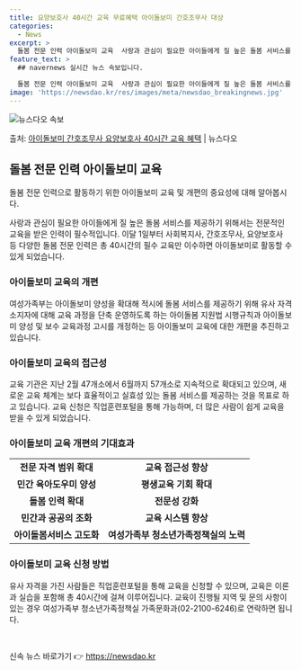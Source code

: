 ```yaml
---
title: 요양보호사 40시간 교육 무료혜택 아이돌보미 간호조무사 대상
categories:
  - News
excerpt: >
  돌봄 전문 인력 아이돌보미 교육  사랑과 관심이 필요한 아이들에게 질 높은 돌봄 서비스를 제공하기 위해서는 …
feature_text: >
  ## navernews 실시간 뉴스 속보입니다.

  돌봄 전문 인력 아이돌보미 교육  사랑과 관심이 필요한 아이들에게 질 높은 돌봄 서비스를 제공하기 위해서는 …
image: 'https://newsdao.kr/res/images/meta/newsdao_breakingnews.jpg'
---
```


![뉴스다오 속보](https://newsdao.kr/res/images/meta/newsdao_breakingnews.jpg)

<p>출처: <a href="https://newsdao.kr/4537" rel="dofollow">아이돌보미 간호조무사 요양보호사 40시간 교육 혜택</a> | 뉴스다오</p>

<h2 data-ke-size="size26">돌봄 전문 인력 아이돌보미 교육</h2>
돌봄 전문 인력으로 활동하기 위한 아이돌보미 교육 및 개편의 중요성에 대해 알아봅시다.

<p data-ke-size="size16">사랑과 관심이 필요한 아이들에게 질 높은 돌봄 서비스를 제공하기 위해서는 전문적인 교육을 받은 인력이 필수적입니다. 이달 1일부터 사회복지사, 간호조무사, 요양보호사 등 다양한 돌봄 전문 인력은 총 40시간의 필수 교육만 이수하면 아이돌보미로 활동할 수 있게 되었습니다.</p>

<h3><b>아이돌보미 교육의 개편</b></h3>
<p data-ke-size="size16">여성가족부는 아이돌보미 양성을 확대해 적시에 돌봄 서비스를 제공하기 위해 유사 자격 소지자에 대해 교육 과정을 단축 운영하도록 하는 아이돌봄 지원법 시행규칙과 아이돌보미 양성 및 보수 교육과정 고시를 개정하는 등 아이돌보미 교육에 대한 개편을 추진하고 있습니다.</p>

<h3><b>아이돌보미 교육의 접근성</b></h3>
<p data-ke-size="size16">교육 기관은 지난 2월 47개소에서 6월까지 57개소로 지속적으로 확대되고 있으며, 새로운 교육 체계는 보다 효율적이고 실효성 있는 돌봄 서비스를 제공하는 것을 목표로 하고 있습니다. 교육 신청은 직업훈련포털을 통해 가능하며, 더 많은 사람이 쉽게 교육을 받을 수 있게 되었습니다.</p>

<h3><b>아이돌보미 교육 개편의 기대효과</b></h3>
<table>
<tbody>
<tr>
<td style="text-align: center; height: 17px;"><b>전문 자격 범위 확대</b></td>
<td style="text-align: center; height: 17px;"><b>교육 접근성 향상</b></td>
</tr>
<tr>
<td style="text-align: center; height: 17px;"><b>민간 육아도우미 양성</b></td>
<td style="text-align: center; height: 17px;"><b>평생교육 기회 확대</b></td>
</tr>
<tr>
<td style="text-align: center; height: 17px;"><b>돌봄 인력 확대</b></td>
<td style="text-align: center; height: 17px;"><b>전문성 강화</b></td>
</tr>
<tr>
<td style="text-align: center; height: 17px;"><b>민간과 공공의 조화</b></td>
<td style="text-align: center; height: 17px;"><b>교육 시스템 향상</b></td>
</tr>
<tr>
<td style="text-align: center; height: 17px;"><b>아이돌봄서비스 고도화</b></td>
<td style="text-align: center; height: 17px;"><b>여성가족부 청소년가족정책실의 노력</b></td>
</tr>
</tbody>
</table>

<h3><b>아이돌보미 교육 신청 방법</b></h3>
<p data-ke-size="size16">유사 자격을 가진 사람들은 직업훈련포털을 통해 교육을 신청할 수 있으며, 교육은 이론과 실습을 포함해 총 40시간에 걸쳐 이루어집니다. 교육이 진행될 지역 및 문의 사항이 있는 경우 여성가족부 청소년가족정책실 가족문화과(02-2100-6246)로 연락하면 됩니다.</p>

<p data-ke-size="size16">&nbsp;</p> 

신속 뉴스 바로가기 👉 <a href="https://newsdao.kr" rel="dofollow">https://newsdao.kr</a>


